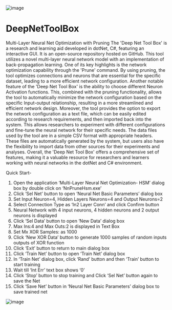 ![image](https://github.com/hsmazumdar/DeepNetToolBox/assets/16040087/3d8bcbe1-916b-464f-8e80-f4fa6956271f)

# DeepNetToolBox
Multi-Layer Neural Net Optimization with Pruning
The 'Deep Net Tool Box' is a research and learning aid developed in dotNet, C#, featuring an interactive GUI. It is an open-source repository hosted on GitHub. This tool utilizes a novel multi-layer neural network model with an implementation of back-propagation learning. One of its key highlights is the network optimization capability through the 'Prune' command. By using pruning, the tool optimizes connections and neurons that are essential for the specific dataset, leading to a more efficient network configuration.
Another notable feature of the 'Deep Net Tool Box' is the ability to choose different Neuron Activation functions. This, combined with the pruning functionality, allows the tool to automatically minimize the network configuration based on the specific Input-output relationship, resulting in a more streamlined and efficient network design.
Moreover, the tool provides the option to export the network configuration as a text file, which can be easily edited according to research requirements, and then imported back into the system. This allows researchers to experiment with different configurations and fine-tune the neural network for their specific needs.
The data files used by the tool are in a simple CSV format with appropriate headers. These files are automatically generated by the system, but users also have the flexibility to import data from other sources for their experiments and analyses.
Overall, the 'Deep Net Tool Box' offers a comprehensive set of features, making it a valuable resource for researchers and learners working with neural networks in the dotNet and C# environment.

Quick Start-
1.	Open the application ‘Multi-Layer Neural Net Optimization- HSM’ dialog box by double click on ‘NnPruneHsm.exe’
2.	Click ‘Sel Net’ button to open ‘Neural Net Basic Parameters’ dialog box
3.	Set Input Neuron=4, Hidden Layers Neurons=4 and Output Neurons=2
4.	Select Connection Type as ‘In2 Layer Conn’ and click Confirm button
5.	Neural Network with 4 input neurons, 4 hidden neurons and 2 output neurons is displayed
6.	Click ‘Sel Data’ button to open ‘New Data’ dialog box
7.	Max Ins:4 and Max Outs:2 is displayed in Text Box
8.	Set Mx XOR Samples: as 1000
9.	Click ‘New XOR Data’ button to generate 1000 samples of random inputs outputs of XOR function
10.	Click ‘Exit’ button to return to main dialog box
11.	Click ‘Train Net’ button to open ‘Train Net’ dialog box
12.	In ‘Train Net’ dialog box, click ‘Rand’ button and then ‘Train’ button to start training
13.	Wait till ‘Int Err’ text box shows ‘0’
14.	Click ‘Stop’ button to stop training and Click ‘Sel Net’ button again to save the Net
15.	Click ‘Save Net’ button in ‘Neural Net Basic Parameters’ dialog box to save trained net


![image](https://github.com/hsmazumdar/DeepNetToolBox/assets/16040087/5a85e818-1592-436e-a63a-89ab8c7d27bb)




 


 



 



 


 


 




 
